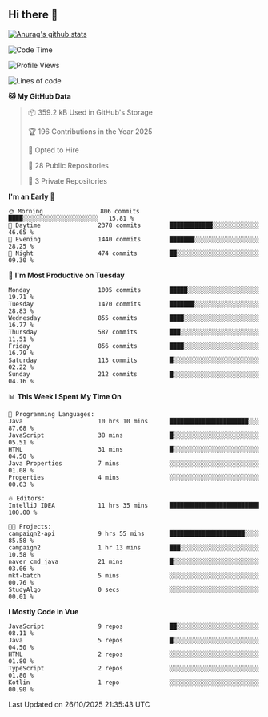 ## Hi there 👋

[![Anurag's github stats](https://github-readme-stats.vercel.app/api?username=Songwonseok)](https://github.com/anuraghazra/github-readme-stats)



<!--START_SECTION:waka-->
![Code Time](http://img.shields.io/badge/Code%20Time-3%2C800%20hrs%2012%20mins-blue)

![Profile Views](http://img.shields.io/badge/Profile%20Views-0-blue)

![Lines of code](https://img.shields.io/badge/From%20Hello%20World%20I%27ve%20Written-34.8%20million%20lines%20of%20code-blue)

**🐱 My GitHub Data** 

> 📦 359.2 kB Used in GitHub's Storage 
 > 
> 🏆 196 Contributions in the Year 2025
 > 
> 💼 Opted to Hire
 > 
> 📜 28 Public Repositories 
 > 
> 🔑 3 Private Repositories 
 > 
**I'm an Early 🐤** 

```text
🌞 Morning                806 commits         ████░░░░░░░░░░░░░░░░░░░░░   15.81 % 
🌆 Daytime                2378 commits        ████████████░░░░░░░░░░░░░   46.65 % 
🌃 Evening                1440 commits        ███████░░░░░░░░░░░░░░░░░░   28.25 % 
🌙 Night                  474 commits         ██░░░░░░░░░░░░░░░░░░░░░░░   09.30 % 
```
📅 **I'm Most Productive on Tuesday** 

```text
Monday                   1005 commits        █████░░░░░░░░░░░░░░░░░░░░   19.71 % 
Tuesday                  1470 commits        ███████░░░░░░░░░░░░░░░░░░   28.83 % 
Wednesday                855 commits         ████░░░░░░░░░░░░░░░░░░░░░   16.77 % 
Thursday                 587 commits         ███░░░░░░░░░░░░░░░░░░░░░░   11.51 % 
Friday                   856 commits         ████░░░░░░░░░░░░░░░░░░░░░   16.79 % 
Saturday                 113 commits         █░░░░░░░░░░░░░░░░░░░░░░░░   02.22 % 
Sunday                   212 commits         █░░░░░░░░░░░░░░░░░░░░░░░░   04.16 % 
```


📊 **This Week I Spent My Time On** 

```text
💬 Programming Languages: 
Java                     10 hrs 10 mins      ██████████████████████░░░   87.68 % 
JavaScript               38 mins             █░░░░░░░░░░░░░░░░░░░░░░░░   05.51 % 
HTML                     31 mins             █░░░░░░░░░░░░░░░░░░░░░░░░   04.50 % 
Java Properties          7 mins              ░░░░░░░░░░░░░░░░░░░░░░░░░   01.08 % 
Properties               4 mins              ░░░░░░░░░░░░░░░░░░░░░░░░░   00.63 % 

🔥 Editors: 
IntelliJ IDEA            11 hrs 35 mins      █████████████████████████   100.00 % 

🐱‍💻 Projects: 
campaign2-api            9 hrs 55 mins       █████████████████████░░░░   85.58 % 
campaign2                1 hr 13 mins        ███░░░░░░░░░░░░░░░░░░░░░░   10.58 % 
naver_cmd_java           21 mins             █░░░░░░░░░░░░░░░░░░░░░░░░   03.06 % 
mkt-batch                5 mins              ░░░░░░░░░░░░░░░░░░░░░░░░░   00.76 % 
StudyAlgo                0 secs              ░░░░░░░░░░░░░░░░░░░░░░░░░   00.01 % 
```

**I Mostly Code in Vue** 

```text
JavaScript               9 repos             ██░░░░░░░░░░░░░░░░░░░░░░░   08.11 % 
Java                     5 repos             █░░░░░░░░░░░░░░░░░░░░░░░░   04.50 % 
HTML                     2 repos             ░░░░░░░░░░░░░░░░░░░░░░░░░   01.80 % 
TypeScript               2 repos             ░░░░░░░░░░░░░░░░░░░░░░░░░   01.80 % 
Kotlin                   1 repo              ░░░░░░░░░░░░░░░░░░░░░░░░░   00.90 % 
```




 Last Updated on 26/10/2025 21:35:43 UTC
<!--END_SECTION:waka-->
